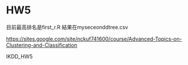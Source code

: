 HW5
===

目前最高排名是first_r.R 結果在myseceonddtree.csv

https://sites.google.com/site/nckuf741600/course/Advanced-Topics-on-Clustering-and-Classification

IKDD_HW5
